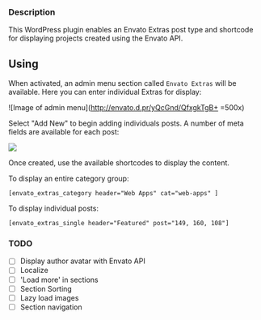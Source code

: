 ### Description

This WordPress plugin enables an Envato Extras post type and shortcode for displaying projects created using the Envato API.

## Using

When activated, an admin menu section called `Envato Extras` will be available. Here you can enter individual Extras for display:

![Image of admin menu](http://envato.d.pr/yQcGnd/QfxgkTgB+ =500x)

Select "Add New" to begin adding individuals posts. A number of meta fields are available for each post:

![](http://envato.d.pr/yjuh2r/5SDNI5t1+)

Once created, use the available shortcodes to display the content.

To display an entire category group:

`[envato_extras_category header="Web Apps" cat="web-apps" ]`

To display individual posts:

`[envato_extras_single header="Featured" post="149, 160, 108"]`


### TODO
- [ ] Display author avatar with Envato API
- [ ] Localize
- [ ] 'Load more' in sections
- [ ] Section Sorting
- [ ] Lazy load images
- [ ] Section navigation
